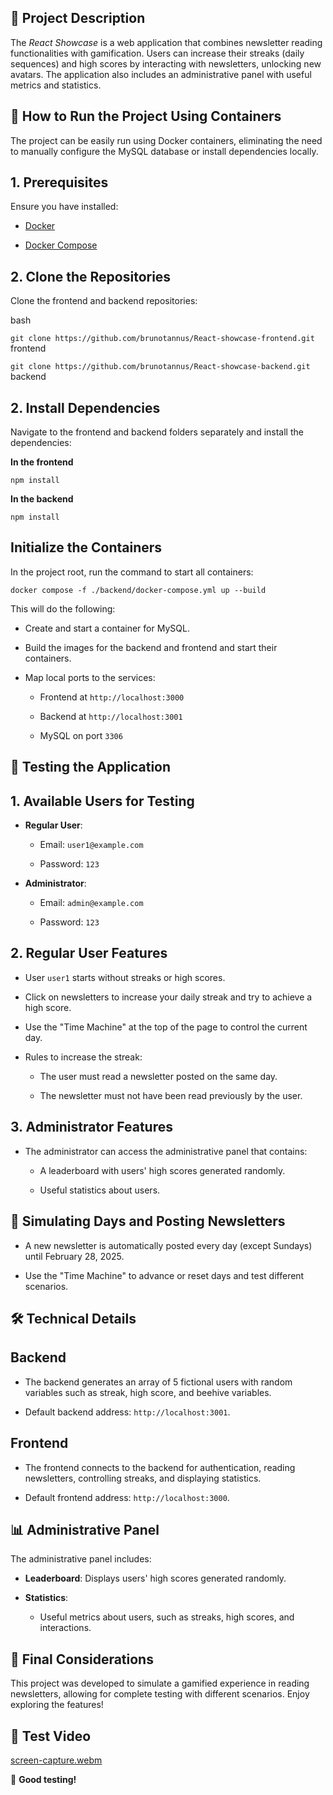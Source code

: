 ## 📖 Project Description

The _React Showcase_ is a web application that combines newsletter reading functionalities with gamification. Users can increase their streaks (daily sequences) and high scores by interacting with newsletters, unlocking new avatars. The application also includes an administrative panel with useful metrics and statistics.

## 🚀 How to Run the Project Using Containers

The project can be easily run using Docker containers, eliminating the need to manually configure the MySQL database or install dependencies locally.

## 1\. Prerequisites

Ensure you have installed:

-   [Docker](https://www.docker.com/)
    
-   [Docker Compose](https://docs.docker.com/compose/)
    

## 2\. Clone the Repositories

Clone the frontend and backend repositories:

bash

`git clone https://github.com/brunotannus/React-showcase-frontend.git` frontend

`git clone https://github.com/brunotannus/React-showcase-backend.git` backend

## 2\. Install Dependencies

Navigate to the frontend and backend folders separately and install the dependencies:

**In the frontend**

`npm install`

**In the backend**

`npm install`

## **Initialize the Containers**

In the project root, run the command to start all containers:

`docker compose -f ./backend/docker-compose.yml up --build`

This will do the following:

-   Create and start a container for MySQL.
    
-   Build the images for the backend and frontend and start their containers.
    
-   Map local ports to the services:
    
    -   Frontend at `http://localhost:3000`
        
    -   Backend at `http://localhost:3001`
        
    -   MySQL on port `3306`
        

## 🧪 **Testing the Application**

## 1\. Available Users for Testing

-   **Regular User**:
    
    -   Email: `user1@example.com`
        
    -   Password: `123`
        
-   **Administrator**:
    
    -   Email: `admin@example.com`
        
    -   Password: `123`
        

## 2\. Regular User Features

-   User `user1` starts without streaks or high scores.
    
-   Click on newsletters to increase your daily streak and try to achieve a high score.
    
-   Use the "Time Machine" at the top of the page to control the current day.
    
-   Rules to increase the streak:
    
    -   The user must read a newsletter posted on the same day.
        
    -   The newsletter must not have been read previously by the user.
        

## 3\. Administrator Features

-   The administrator can access the administrative panel that contains:
    
    -   A leaderboard with users' high scores generated randomly.
        
    -   Useful statistics about users.
        

## 📅 **Simulating Days and Posting Newsletters**

-   A new newsletter is automatically posted every day (except Sundays) until February 28, 2025.
    
-   Use the "Time Machine" to advance or reset days and test different scenarios.
    

## 🛠️ **Technical Details**

## Backend

-   The backend generates an array of 5 fictional users with random variables such as streak, high score, and beehive variables.
    
-   Default backend address: `http://localhost:3001`.
    

## Frontend

-   The frontend connects to the backend for authentication, reading newsletters, controlling streaks, and displaying statistics.
    
-   Default frontend address: `http://localhost:3000`.
    

## 📊 **Administrative Panel**

The administrative panel includes:

-   **Leaderboard**: Displays users' high scores generated randomly.
    
-   **Statistics**:
    
    -   Useful metrics about users, such as streaks, high scores, and interactions.
        

## 📝 **Final Considerations**

This project was developed to simulate a gamified experience in reading newsletters, allowing for complete testing with different scenarios. Enjoy exploring the features!

## 📝 **Test Video**

[screen-capture.webm](https://github.com/user-attachments/assets/0aeb8ecd-8b07-4c6e-8fbb-e81e18cd81a6)

🎉 **Good testing!**



